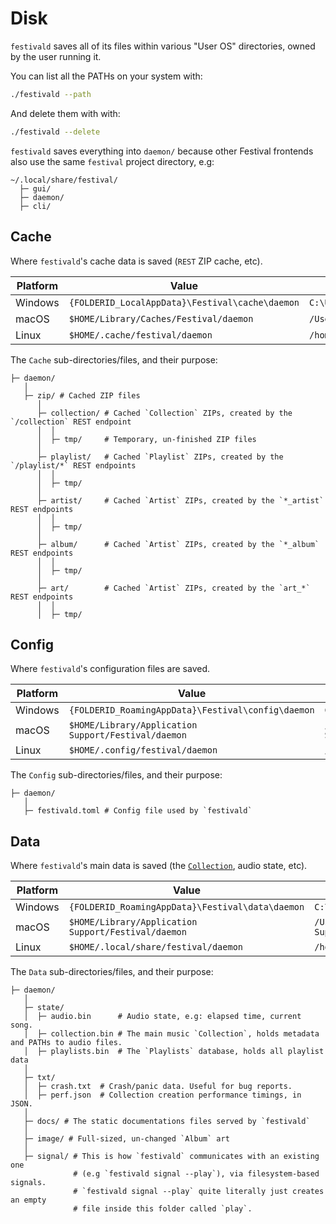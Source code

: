 # Disk
`festivald` saves all of its files within various "User OS" directories, owned by the user running it.

You can list all the PATHs on your system with:
```bash
./festivald --path
```

And delete them with with:
```bash
./festivald --delete
```

`festivald` saves everything into `daemon/` because other Festival frontends also use the same `festival` project directory, e.g:
```
~/.local/share/festival/
  ├─ gui/
  ├─ daemon/
  ├─ cli/
```

## Cache
Where `festivald`'s cache data is saved (`REST` ZIP cache, etc).

| Platform | Value                                           | Example                                              |
|----------|-------------------------------------------------|------------------------------------------------------|
| Windows  | `{FOLDERID_LocalAppData}\Festival\cache\daemon` | `C:\Users\Alice\AppData\Local\Festival\cache\daemon` |
| macOS    | `$HOME/Library/Caches/Festival/daemon`          | `/Users/Alice/Library/Caches/Festival/daemon`        |
| Linux    | `$HOME/.cache/festival/daemon`                  | `/home/alice/.cache/festival/daemon`                 |

The `Cache` sub-directories/files, and their purpose:
```plaintext
├─ daemon/
   │
   ├─ zip/ # Cached ZIP files
      │
      ├─ collection/ # Cached `Collection` ZIPs, created by the `/collection` REST endpoint
      │  │
      │  ├─ tmp/     # Temporary, un-finished ZIP files
      │
      ├─ playlist/   # Cached `Playlist` ZIPs, created by the `/playlist/*` REST endpoints
      │  │
      │  ├─ tmp/
      │
      ├─ artist/     # Cached `Artist` ZIPs, created by the `*_artist` REST endpoints
      │  │
      │  ├─ tmp/
      │
      ├─ album/      # Cached `Artist` ZIPs, created by the `*_album` REST endpoints
      │  │
      │  ├─ tmp/
      │
      ├─ art/        # Cached `Artist` ZIPs, created by the `art_*` REST endpoints
      │  │
      │  ├─ tmp/
```

## Config
Where `festivald`'s configuration files are saved.

| Platform | Value                                               | Example                                                    |
|----------|-----------------------------------------------------|------------------------------------------------------------|
| Windows  | `{FOLDERID_RoamingAppData}\Festival\config\daemon`  | `C:\Users\Alice\AppData\Roaming\Festival\config\daemon`    |
| macOS    | `$HOME/Library/Application Support/Festival/daemon` | `/Users/Alice/Library/Application Support/Festival/daemon` |
| Linux    | `$HOME/.config/festival/daemon`                     | `/home/alice/.config/festival/daemon`                      |

The `Config` sub-directories/files, and their purpose:
```plaintext
├─ daemon/
   │
   ├─ festivald.toml # Config file used by `festivald`
```

## Data
Where `festivald`'s main data is saved (the [`Collection`](common-objects/collection.md), audio state, etc).

| Platform | Value                                                                    | Example                                                    |
|----------|--------------------------------------------------------------------------|------------------------------------------------------------|
| Windows  | `{FOLDERID_RoamingAppData}\Festival\data\daemon`                         | `C:\Users\Alice\AppData\Roaming\Festival\data\daemon`      |
| macOS    | `$HOME/Library/Application Support/Festival/daemon`                      | `/Users/Alice/Library/Application Support/Festival/daemon` |
| Linux    | `$HOME/.local/share/festival/daemon`                                     | `/home/alice/.local/share/festival/daemon`                 |

The `Data` sub-directories/files, and their purpose:
```plaintext
├─ daemon/
   │
   ├─ state/
   │  ├─ audio.bin      # Audio state, e.g: elapsed time, current song.
   │  ├─ collection.bin # The main music `Collection`, holds metadata and PATHs to audio files.
   │  ├─ playlists.bin  # The `Playlists` database, holds all playlist data
   │
   ├─ txt/
   │  ├─ crash.txt  # Crash/panic data. Useful for bug reports.
   │  ├─ perf.json  # Collection creation performance timings, in JSON.
   │
   ├─ docs/ # The static documentations files served by `festivald`
   │
   ├─ image/ # Full-sized, un-changed `Album` art
   │
   ├─ signal/ # This is how `festivald` communicates with an existing one
              # (e.g `festivald signal --play`), via filesystem-based signals.
              # `festivald signal --play` quite literally just creates an empty
              # file inside this folder called `play`.
```
